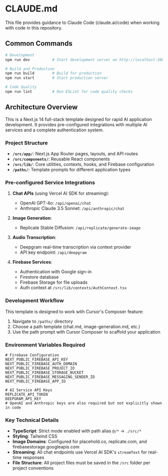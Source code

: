 # CLAUDE.md

This file provides guidance to Claude Code (claude.ai/code) when working with code in this repository.

## Common Commands

```bash
# Development
npm run dev          # Start development server on http://localhost:3000

# Build and Production
npm run build        # Build for production
npm run start        # Start production server

# Code Quality
npm run lint         # Run ESLint for code quality checks
```

## Architecture Overview

This is a Next.js 14 full-stack template designed for rapid AI application development. It provides pre-configured integrations with multiple AI services and a complete authentication system.

### Project Structure
- **`/src/app/`**: Next.js App Router pages, layouts, and API routes
- **`/src/components/`**: Reusable React components
- **`/src/lib/`**: Core utilities, contexts, hooks, and Firebase configuration
- **`/paths/`**: Template prompts for different application types

### Pre-configured Service Integrations

1. **Chat APIs** (using Vercel AI SDK for streaming):
   - OpenAI GPT-4o: `/api/openai/chat`
   - Anthropic Claude 3.5 Sonnet: `/api/anthropic/chat`

2. **Image Generation**:
   - Replicate Stable Diffusion: `/api/replicate/generate-image`

3. **Audio Transcription**:
   - Deepgram real-time transcription via context provider
   - API key endpoint: `/api/deepgram`

4. **Firebase Services**:
   - Authentication with Google sign-in
   - Firestore database
   - Firebase Storage for file uploads
   - Auth context at `/src/lib/contexts/AuthContext.tsx`

### Development Workflow

This template is designed to work with Cursor's Composer feature:
1. Navigate to `/paths/` directory
2. Choose a path template (chat.md, image-generation.md, etc.)
3. Use the path prompt with Cursor Composer to scaffold your application

### Environment Variables Required

```
# Firebase Configuration
NEXT_PUBLIC_FIREBASE_API_KEY
NEXT_PUBLIC_FIREBASE_AUTH_DOMAIN
NEXT_PUBLIC_FIREBASE_PROJECT_ID
NEXT_PUBLIC_FIREBASE_STORAGE_BUCKET
NEXT_PUBLIC_FIREBASE_MESSAGING_SENDER_ID
NEXT_PUBLIC_FIREBASE_APP_ID

# AI Service API Keys
REPLICATE_API_TOKEN
DEEPGRAM_API_KEY
# OpenAI and Anthropic keys are also required but not explicitly shown in code
```

### Key Technical Details

- **TypeScript**: Strict mode enabled with path alias `@/*` → `./src/*`
- **Styling**: Tailwind CSS
- **Image Domains**: Configured for placehold.co, replicate.com, and firebasestorage.googleapis.com
- **Streaming**: All chat endpoints use Vercel AI SDK's `streamText` for real-time responses
- **File Structure**: All project files must be saved in the `/src` folder per project conventions